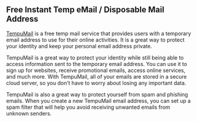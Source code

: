 ## Free Instant Temp eMail / Disposable Mail Address 
[TempuMail](https://tempumail.com) is a free temp mail service that provides users with a temporary email address to use for their online activities. It is a great way to protect your identity and keep your personal email address private.

TempuMail is a great way to protect your identity while still being able to access information sent to the temporary email address. You can use it to sign up for websites, receive promotional emails, access online services, and much more. With TempuMail, all of your emails are stored in a secure cloud server, so you don't have to worry about losing any important data.

TempuMail is also a great way to protect yourself from spam and phishing emails. When you create a new TempuMail email address, you can set up a spam filter that will help you avoid receiving unwanted emails from unknown senders.
